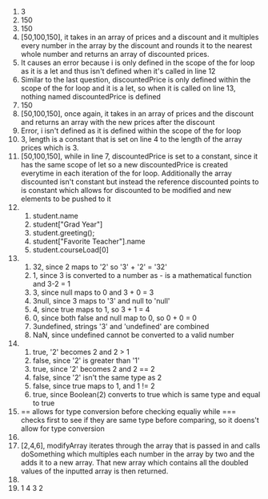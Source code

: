 1. 3
2. 150
3. 150
4. [50,100,150], it takes in an array of prices and a discount and it multiples every number in the array by the discount and rounds it to the nearest whole number and returns an array of discounted prices.
5. It causes an error because i is only defined in the scope of the for loop as it is a let and thus isn't defined when it's called in line 12
6. Similar to the last question, discountedPrice is only defined within the scope of the for loop and it is a let, so when it is called on line 13, nothing named discountedPrice is defined
7. 150
8. [50,100,150], once again, it takes in an array of prices and the discount and returns an array with the new prices after the discount
9. Error, i isn't defined as it is defined within the scope of the for loop
10. 3, length is a constant that is set on line 4 to the length of the array prices which is 3.
11. [50,100,150], while in line 7, discountedPrice is set to a constant, since it has the same scope of let so a new discountedPrice is created everytime in each iteration of the for loop. Additionally the array discounted isn't constant but instead the reference discounted points to is constant which allows for discounted to be modified and new elements to be pushed to it
12. 
    1.  student.name
    2.  student["Grad Year"]
    3.  student.greeting();
    4.  student["Favorite Teacher"].name
    5.  student.courseLoad[0]
13. 
    1.  32, since 2 maps to '2' so '3' + '2' = '32'
    2.  1, since 3 is converted to a number as - is a mathematical function and 3-2 = 1
    3.  3, since null maps to 0 and 3 + 0 = 3
    4.  3null, since 3 maps to '3' and null to 'null'
    5.  4, since true maps to 1, so 3 + 1 = 4
    6.  0, since both false and null map to 0, so 0 + 0 = 0
    7.  3undefined, strings '3' and 'undefined' are combined
    8.  NaN, since undefined cannot be converted to a valid number
14. 
    1.  true, '2' becomes 2 and 2 > 1
    2.  false, since '2' is greater than '1'
    3.  true, since '2' becomes 2 and 2 == 2
    4.  false, since '2' isn't the same type as 2
    5.  false, since true maps to 1, and 1 != 2
    6.  true, since Boolean(2) converts to true which is same type and equal to true
15. == allows for type conversion before checking equaliy while === checks first to see if they are same type before comparing, so it doens't allow for type conversion
16. 
17. [2,4,6], modifyArray iterates through the array that is passed in and calls doSomething which multiples each number in the array by two and the adds it to a new array. That new array which contains all the doubled values of the inputted array is then returned.
18. 
19. 1
    4
    3
    2